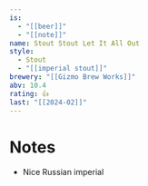 ```yaml
---
is:
  - "[[beer]]"
  - "[[note]]"
name: Stout Stout Let It All Out
style:
  - Stout
  - "[[imperial stout]]"
brewery: "[[Gizmo Brew Works]]"
abv: 10.4
rating: 👍
last: "[[2024-02]]"
---
```

# Notes
- Nice Russian imperial
